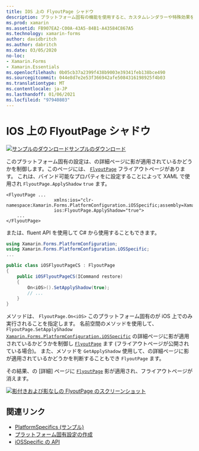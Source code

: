 ```yaml
---
title: IOS 上の FlyoutPage シャドウ
description: プラットフォーム固有の機能を使用すると、カスタムレンダラーや特殊効果を実装することなく、特定のプラットフォームでのみ使用できる機能を使用できます。 この記事では、FlyoutPage の詳細ページに影が適用されているかどうかを制御する iOS プラットフォーム固有のを使用する方法について説明します。
ms.prod: xamarin
ms.assetid: FB907EA2-C00A-43A5-84B1-A43584C867A5
ms.technology: xamarin-forms
author: davidbritch
ms.author: dabritch
ms.date: 03/05/2020
no-loc:
- Xamarin.Forms
- Xamarin.Essentials
ms.openlocfilehash: 0b05cb37a2399f438b9003e39341feb138bce490
ms.sourcegitcommit: 044e8d7e2e53f366942afe5084316198925f4b03
ms.translationtype: MT
ms.contentlocale: ja-JP
ms.lasthandoff: 01/06/2021
ms.locfileid: "97940803"
---
```

# <a name="flyoutpage-shadow-on-ios"></a>IOS 上の FlyoutPage シャドウ

[![サンプルのダウンロード](~/media/shared/download.png)サンプルのダウンロード](https://docs.microsoft.com/samples/xamarin/xamarin-forms-samples/userinterface-platformspecifics)

このプラットフォーム固有の設定は、の詳細ページに影が適用されているかどうかを制御します。このページには、 [`FlyoutPage`](xref:Xamarin.Forms.FlyoutPage) フライアウトページがあります。 これは、バインド可能なプロパティをに設定することによって XAML で使用され `FlyoutPage.ApplyShadow` `true` ます。

```xaml
<FlyoutPage ...
                  xmlns:ios="clr-namespace:Xamarin.Forms.PlatformConfiguration.iOSSpecific;assembly=Xamarin.Forms.Core"
                  ios:FlyoutPage.ApplyShadow="true">
    ...
</FlyoutPage>
```

または、fluent API を使用して C# から使用することもできます。

```csharp
using Xamarin.Forms.PlatformConfiguration;
using Xamarin.Forms.PlatformConfiguration.iOSSpecific;
...

public class iOSFlyoutPageCS : FlyoutPage
{
    public iOSFlyoutPageCS(ICommand restore)
    {
        On<iOS>().SetApplyShadow(true);
        // ...
    }
}
```

メソッドは、 `FlyoutPage.On<iOS>` このプラットフォーム固有のが iOS 上でのみ実行されることを指定します。 名前空間のメソッドを使用して、 `FlyoutPage.SetApplyShadow` [`Xamarin.Forms.PlatformConfiguration.iOSSpecific`](xref:Xamarin.Forms.PlatformConfiguration.iOSSpecific) の詳細ページに影が適用されているかどうかを制御し [`FlyoutPage`](xref:Xamarin.Forms.FlyoutPage) ます (フライアウトページが公開されている場合)。 また、メソッドを `GetApplyShadow` 使用して、の詳細ページに影が適用されているかどうかを判断することもでき `FlyoutPage` ます。

その結果、の [詳細] ページに [`FlyoutPage`](xref:Xamarin.Forms.FlyoutPage) 影が適用され、フライアウトページが消えます。

[![影付きおよび影なしの FlyoutPage のスクリーンショット](flyoutpage-shadow-images/shadow.png "シャドウなしの FlyoutPage")](flyoutpage-shadow-images/shadow-large.png#lightbox "シャドウなしの FlyoutPage")

## <a name="related-links"></a>関連リンク

- [PlatformSpecifics (サンプル)](https://docs.microsoft.com/samples/xamarin/xamarin-forms-samples/userinterface-platformspecifics)
- [プラットフォーム固有設定の作成](~/xamarin-forms/platform/platform-specifics/index.md#creating-platform-specifics)
- [iOSSpecific の API](xref:Xamarin.Forms.PlatformConfiguration.iOSSpecific)
